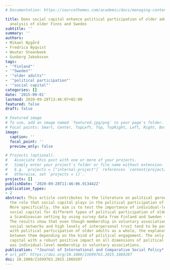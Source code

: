 ```yaml
---
# Documentation: https://sourcethemes.com/academic/docs/managing-content/

title: Does social capital enhance political participation of older adults? A multi-level
  analysis of older Finns and Swedes
subtitle: ''
summary: ''
authors:
- Mikael Nygård
- Fredrica Nyqvist
- Wouter Steenbeek
- Gunborg Jakobsson
tags:
- '"Finland"'
- '"Sweden"'
- '"older adults"'
- '"political participation"'
- '"social capital"'
categories: []
date: '2015-09-01'
lastmod: 2020-09-28T13:46:07+02:00
featured: false
draft: false

# Featured image
# To use, add an image named `featured.jpg/png` to your page's folder.
# Focal points: Smart, Center, TopLeft, Top, TopRight, Left, Right, BottomLeft, Bottom, BottomRight.
image:
  caption: ''
  focal_point: ''
  preview_only: false

# Projects (optional).
#   Associate this post with one or more of your projects.
#   Simply enter your project's folder or file name without extension.
#   E.g. `projects = ["internal-project"]` references `content/project/deep-learning/index.md`.
#   Otherwise, set `projects = []`.
projects: []
publishDate: '2020-09-28T11:46:06.913442Z'
publication_types:
- 2
abstract: This article contributes to the literature on political gerontology by analysing
  the role that social capital plays in the political participation of older adults.
  More specifically, the aim is to test the importance of individual-level and contextual-level
  social capital for different types of political participation of older adults in
  a Scandinavian setting by using survey data from Finland and Sweden (N = 6838).
  The results show that even though membership in voluntary associations, intense
  social networks and high levels of interpersonal trust tend to be positively correlated
  with political participation of older adults as a whole, the explanative logic differs
  between them depending on the kind of political engagement. The only type of social
  capital with a robust positive impact on all dimensions of political participation
  was individual-level membership in voluntary associations.
publication: '*Journal of International and Comparative Social Policy*'
# url_pdf: https://doi.org/10.1080/21699763.2015.1069207
doi: 10.1080/21699763.2015.1069207
---
```

